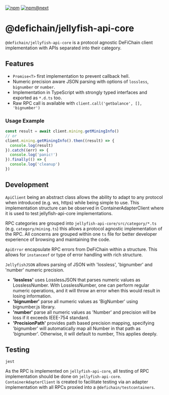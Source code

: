 [![npm](https://img.shields.io/npm/v/@defichain/jellyfish-api-core)](https://www.npmjs.com/package/@defichain/jellyfish-api-core/v/latest)
[![npm@next](https://img.shields.io/npm/v/@defichain/jellyfish-api-core/next)](https://www.npmjs.com/package/@defichain/jellyfish-api-core/v/next)

# @defichain/jellyfish-api-core

`@defichain/jellyfish-api-core` is a protocol agnostic DeFiChain client implementation with APIs separated into their
category.

## Features

* `Promise<T>` first implementation to prevent callback hell.
* Numeric precision aware JSON parsing with options of `lossless`, `bignumber` or `number`.
* Implementation in TypeScript with strongly typed interfaces and exported as `*.d.ts` too.
* Raw RPC call is available with `client.call('getbalance', [], 'bignumber')`

### Usage Example

```js
const result = await client.mining.getMiningInfo()
// or
client.mining.getMiningInfo().then((result) => {
  console.log(result)
}).catch((err) => {
  console.log('panic!')
}).finally(() => {
  console.log('cleanup')
})
```

## Development

`ApiClient` being an abstract class allows the ability to adapt to any protocol when introduced (e.g. ws, https)
while being simple to use. This implementation structure can be observed in ContainerAdapterClient where it is used to
test jellyfish-api-core implementations.

RPC categories are grouped into `jellyfish-api-core/src/category/*.ts` (e.g. `category/mining.ts`) this allows a
protocol agnostic implementation of the RPC. All concerns are grouped within one `ts` file for better developer
experience of browsing and maintaining the code.

`ApiError` encapsulate RPC errors from DeFiChain within a structure. This allows for `instanceof` or type of error
handling with rich structure.

`JellyfishJSON` allows parsing of JSON with 'lossless', 'bignumber' and 'number' numeric precision.

* **'lossless'** uses LosslessJSON that parses numeric values as LosslessNumber. With LosslessNumber, one can perform
  regular numeric operations, and it will throw an error when this would result in losing information.
* **'bignumber'** parse all numeric values as 'BigNumber' using bignumber.js library.
* **'number'** parse all numeric values as 'Number' and precision will be loss if it exceeds IEEE-754 standard.
* **'PrecisionPath'** provides path based precision mapping, specifying 'bignumber' will automatically map all Number in
  that path as 'bignumber'. Otherwise, it will default to number, This applies deeply.

## Testing

```shell
jest
```

As the RPC is implemented on `jellyfish-api-core`, all testing of RPC implementation should be done
on `jellyfish-api-core`. `ContainerAdapterClient` is created to facilitate testing via an adapter implementation with
all RPCs proxied into a `@defichain/testcontainers`.
